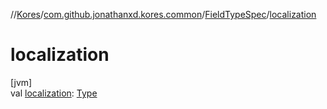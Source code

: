 //[Kores](../../../index.md)/[com.github.jonathanxd.kores.common](../index.md)/[FieldTypeSpec](index.md)/[localization](localization.md)

# localization

[jvm]\
val [localization](localization.md): [Type](https://docs.oracle.com/javase/8/docs/api/java/lang/reflect/Type.html)
